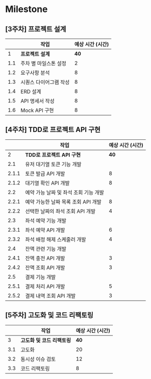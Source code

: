 # Milestone
## [3주차] 프로젝트 설계
|     | 작업 | 예상 시간 (시간) |
|-----|------|----------------|
| 1   | **프로젝트 설계** | **40** |
| 1.1 | 주차 별 마일스톤 설정 | 2 |
| 1.2 | 요구사항 분석 | 8 |
| 1.3 | 시퀀스 다이어그램 작성 | 8 |
| 1.4 | ERD 설계 | 8 |
| 1.5 | API 명세서 작성 | 8 |
| 1.6 | Mock API 구현 | 8 |

## [4주차] TDD로 프로젝트 API 구현

|  | 작업 | 예상 시간 (시간) |
|--|------|------------|
| 2 | **TDD로 프로젝트 API 구현** | **40**     |
| 2.1 | 유저 대기열 토큰 기능 개발 |            |
| 2.1.1 | 토큰 발급 API 개발 | 8          |
| 2.1.2 | 대기열 확인 API 개발 | 8          |
| 2.2 | 예약 가능 날짜 및 좌석 조회 기능 개발 |            |
| 2.2.1 | 예약 가능한 날짜 목록 조회 API 개발 | 8          |
| 2.2.2 | 선택한 날짜의 좌석 조회 API 개발 | 4          |
| 2.3 | 좌석 예약 기능 개발 |            |
| 2.3.1 | 좌석 예약 API 개발 | 6          |
| 2.3.2 | 좌석 배정 해제 스케줄러 개발 | 4          |
| 2.4 | 잔액 관련 기능 개발 |            |
| 2.4.1 | 잔액 충전 API 개발 | 3          |
| 2.4.2 | 잔액 조회 API 개발 | 3          |
| 2.5 | 결제 기능 개발 |            |
| 2.5.1 | 결제 처리 API 개발 | 5          |
| 2.5.2 | 결제 내역 조회 API 개발 | 3          |

## [5주차] 고도화 및 코드 리팩토링

|    | 작업 | 예상 시간 (시간) |
|----|------|------------|
| 3  | **고도화 및 코드 리팩토링** | **40**     |
| 3.1 | 고도화 | 20          |
| 3.2 | 동시성 이슈 검토 | 12         |
| 3.3 | 코드 리팩토링 | 8          |
